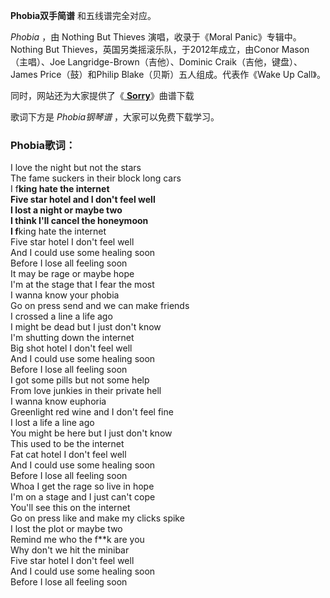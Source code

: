 

**Phobia双手简谱** 和五线谱完全对应。

_Phobia_ ，由 Nothing But Thieves 演唱，收录于《Moral Panic》专辑中。Nothing But
Thieves，英国另类摇滚乐队，于2012年成立，由Conor Mason（主唱）、Joe Langridge-Brown（吉他）、Dominic
Craik（吉他，键盘）、James Price（鼓）和Philip Blake（贝斯）五人组成。代表作《Wake Up Call》。

同时，网站还为大家提供了《[ **Sorry**](Music-12246-Sorry-Nothing-But-Thieves.html
"Sorry")》曲谱下载

歌词下方是 _Phobia钢琴谱_ ，大家可以免费下载学习。

### Phobia歌词：

I love the night but not the stars  
The fame suckers in their block long cars  
I f**king hate the internet  
Five star hotel and I don't feel well  
I lost a night or maybe two  
I think I'll cancel the honeymoon  
I f**king hate the internet  
Five star hotel I don't feel well  
And I could use some healing soon  
Before I lose all feeling soon  
It may be rage or maybe hope  
I'm at the stage that I fear the most  
I wanna know your phobia  
Go on press send and we can make friends  
I crossed a line a life ago  
I might be dead but I just don't know  
I'm shutting down the internet  
Big shot hotel I don't feel well  
And I could use some healing soon  
Before I lose all feeling soon  
I got some pills but not some help  
From love junkies in their private hell  
I wanna know euphoria  
Greenlight red wine and I don't feel fine  
I lost a life a line ago  
You might be here but I just don't know  
This used to be the internet  
Fat cat hotel I don't feel well  
And I could use some healing soon  
Before I lose all feeling soon  
Whoa I get the rage so live in hope  
I'm on a stage and I just can't cope  
You'll see this on the internet  
Go on press like and make my clicks spike  
I lost the plot or maybe two  
Remind me who the f**k are you  
Why don't we hit the minibar  
Five star hotel I don't feel well  
And I could use some healing soon  
Before I lose all feeling soon

